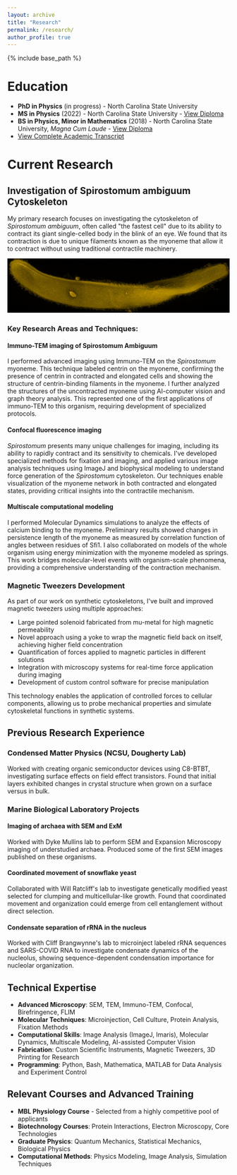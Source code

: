 ```yaml
---
layout: archive
title: "Research"
permalink: /research/
author_profile: true
---
```


{% include base_path %}

# Education

* **PhD in Physics** (in progress) - North Carolina State University
* **MS in Physics** (2022) - North Carolina State University - [View Diploma](/files/Diplomas/Joe_Lannan_Masters_Diploma.pdf)
* **BS in Physics, Minor in Mathematics** (2018) - North Carolina State University, *Magna Cum Laude* - [View Diploma](/files/Diplomas/Joe_Lannan_Bachelors.pdf)
* [View Complete Academic Transcript](/files/Diplomas/Transcript.pdf)

# Current Research

## Investigation of Spirostomum ambiguum Cytoskeleton

My primary research focuses on investigating the cytoskeleton of *Spirostomum ambiguum*, often called "the fastest cell" due to its ability to contract its giant single-celled body in the blink of an eye. We found that its contraction is due to unique filaments known as the myoneme that allow it to contract without using traditional contractile machinery.

![Spirostomum Contraction](/images/spirostomum.jpg)

### Key Research Areas and Techniques:

#### Immuno-TEM imaging of Spirostomum Ambiguum
I performed advanced imaging using Immuno-TEM on the *Spirostomum* myoneme. This technique labeled centrin on the myoneme, confirming the presence of centrin in contracted and elongated cells and showing the structure of centrin-binding filaments in the myoneme. I further analyzed the structures of the uncontracted myoneme using AI-computer vision and graph theory analysis. This represented one of the first applications of immuno-TEM to this organism, requiring development of specialized protocols.

#### Confocal fluorescence imaging
*Spirostomum* presents many unique challenges for imaging, including its ability to rapidly contract and its sensitivity to chemicals. I've developed specialized methods for fixation and imaging, and applied various image analysis techniques using ImageJ and biophysical modeling to understand force generation of the *Spirostomum* cytoskeleton. Our techniques enable visualization of the myoneme network in both contracted and elongated states, providing critical insights into the contractile mechanism.

#### Multiscale computational modeling
I performed Molecular Dynamics simulations to analyze the effects of calcium binding to the myoneme. Preliminary results showed changes in persistence length of the myoneme as measured by correlation function of angles between residues of Sfi1. I also collaborated on models of the whole organism using energy minimization with the myoneme modeled as springs. This work bridges molecular-level events with organism-scale phenomena, providing a comprehensive understanding of the contraction mechanism.

### Magnetic Tweezers Development

As part of our work on synthetic cytoskeletons, I've built and improved magnetic tweezers using multiple approaches:
- Large pointed solenoid fabricated from mu-metal for high magnetic permeability
- Novel approach using a yoke to wrap the magnetic field back on itself, achieving higher field concentration
- Quantification of forces applied to magnetic particles in different solutions
- Integration with microscopy systems for real-time force application during imaging
- Development of custom control software for precise manipulation

This technology enables the application of controlled forces to cellular components, allowing us to probe mechanical properties and simulate cytoskeletal functions in synthetic systems.

## Previous Research Experience

### Condensed Matter Physics (NCSU, Dougherty Lab)
Worked with creating organic semiconductor devices using C8-BTBT, investigating surface effects on field effect transistors. Found that initial layers exhibited changes in crystal structure when grown on a surface versus in bulk.

### Marine Biological Laboratory Projects

#### Imaging of archaea with SEM and ExM
Worked with Dyke Mullins lab to perform SEM and Expansion Microscopy imaging of understudied archaea. Produced some of the first SEM images published on these organisms.

#### Coordinated movement of snowflake yeast
Collaborated with Will Ratcliff's lab to investigate genetically modified yeast selected for clumping and multicellular-like growth. Found that coordinated movement and organization could emerge from cell entanglement without direct selection.

#### Condensate separation of rRNA in the nucleus
Worked with Cliff Brangwynne's lab to microinject labeled rRNA sequences and SARS-COVID RNA to investigate condensate dynamics of the nucleolus, showing sequence-dependent condensation importance for nucleolar organization.

## Technical Expertise

- **Advanced Microscopy**: SEM, TEM, Immuno-TEM, Confocal, Birefringence, FLIM
- **Molecular Techniques**: Microinjection, Cell Culture, Protein Analysis, Fixation Methods
- **Computational Skills**: Image Analysis (ImageJ, Imaris), Molecular Dynamics, Multiscale Modeling, AI-assisted Computer Vision
- **Fabrication**: Custom Scientific Instruments, Magnetic Tweezers, 3D Printing for Research
- **Programming**: Python, Bash, Mathematica, MATLAB for Data Analysis and Experiment Control

## Relevant Courses and Advanced Training

- **MBL Physiology Course** - Selected from a highly competitive pool of applicants
- **Biotechnology Courses**: Protein Interactions, Electron Microscopy, Core Technologies
- **Graduate Physics**: Quantum Mechanics, Statistical Mechanics, Biological Physics
- **Computational Methods**: Physics Modeling, Image Analysis, Simulation Techniques